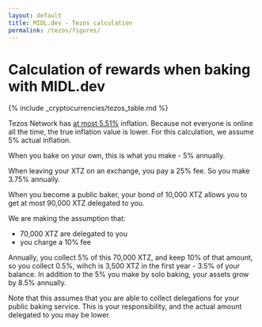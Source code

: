 ```yaml
---
layout: default
title: MIDL.dev - Tezos calculation
permalink: /tezos/figures/
---
```


# Calculation of rewards when baking with MIDL.dev

{% include _cryptocurrencies/tezos_table.md %}

Tezos Network has [at most 5.51%](https://tezos.gitlab.io/whitedoc/proof_of_stake.html?highlight=inflation#inflation) inflation. Because not everyone is online all the time, the true inflation value is lower. For this calculation, we assume 5% actual inflation.

When you bake on your own, this is what you make - 5% annually.

When leaving your XTZ on an exchange, you pay a 25% fee. So you make 3.75% annually.

When you become a public baker, your bond of 10,000 XTZ allows you to get at most 90,000 XTZ delegated to you.

We are making the assumption that:

* 70,000 XTZ are delegated to you
* you charge a 10% fee

Annually, you collect 5% of this 70,000 XTZ, and keep 10% of that amount, so you collect 0.5%, wihch is 3,500 XTZ in the first year - 3.5% of your balance. In addition to the 5% you make by solo baking, your assets grow by 8.5% annually.

Note that this assumes that you are able to collect delegations for your public baking service. This is your responsibility, and the actual amount delegated to you may be lower.

